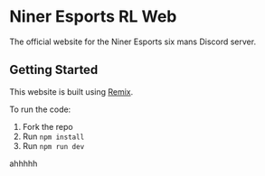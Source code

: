 # Niner Esports RL Web
The official website for the Niner Esports six mans Discord server.

## Getting Started
This website is built using [Remix](https://remix.run).

To run the code:
 1. Fork the repo
 2. Run `npm install`
 3. Run `npm run dev`

ahhhhh
